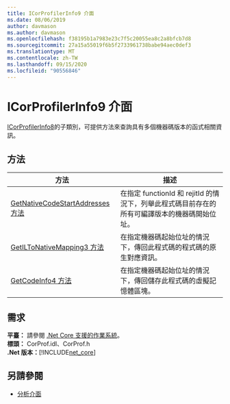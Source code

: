 ```yaml
---
title: ICorProfilerInfo9 介面
ms.date: 08/06/2019
author: davmason
ms.author: davmason
ms.openlocfilehash: f38195b1a7983e23c7f5c20055ea8c2a8bfcb7d8
ms.sourcegitcommit: 27a15a55019f6b5f2733961738babe94aec0def3
ms.translationtype: MT
ms.contentlocale: zh-TW
ms.lasthandoff: 09/15/2020
ms.locfileid: "90556846"
---
```

# <a name="icorprofilerinfo9-interface"></a>ICorProfilerInfo9 介面

[ICorProfilerInfo8](icorprofilerinfo8-interface.md)的子類別，可提供方法來查詢具有多個機器碼版本的函式相關資訊。  

## <a name="methods"></a>方法  

| 方法|描述|  
| ------------|-----------------|  
|[GetNativeCodeStartAddresses 方法](icorprofilerinfo9-getnativecodestartaddresses-method.md)| 在指定 functionId 和 rejitId 的情況下，列舉此程式碼目前存在的所有可編譯版本的機器碼開始位址。 |
|[GetILToNativeMapping3 方法](icorprofilerinfo9-getiltonativemapping3-method.md)| 在指定機器碼起始位址的情況下，傳回此程式碼的程式碼的原生對應資訊。 |
|[GetCodeInfo4 方法](icorprofilerinfo9-getcodeinfo4-method.md)| 在指定機器碼起始位址的情況下，傳回儲存此程式碼的虛擬記憶體區塊。 |

## <a name="requirements"></a>需求  
**平臺：** 請參閱 [.Net Core 支援的作業系統](../../../core/install/windows.md?pivots=os-windows)。  
**標頭：** CorProf.idl、CorProf.h  
**.Net 版本：**[!INCLUDE[net_core](../../../../includes/net-core-22-md.md)]  

## <a name="see-also"></a>另請參閱

- [分析介面](profiling-interfaces.md)
